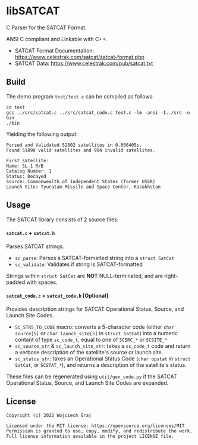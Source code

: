 # libSATCAT

C Parser for the SATCAT Format.

ANSI C compliant and Linkable with C++.

- SATCAT Format Documentation: https://www.celestrak.com/satcat/satcat-format.php
- SATCAT Data: https://www.celestrak.com/pub/satcat.txt

## Build

The demo program `test/test.c` can be compiled as follows:

```
cd test
gcc ../src/satcat.c ../src/satcat_code.c test.c -lm -ansi -I../src -o bin
./bin
```

Yielding the following output:

```
Parsed and Validated 52802 satellites in 0.066405s.
Found 51898 valid satellites and 904 invalid satellites.

First satellite:
Name: SL-1 R/B
Catalog Number: 1
Status: Decayed
Source: Commonwealth of Independent States (former USSR)
Launch Site: Tyuratam Missile and Space Center, Kazakhstan
```

## Usage

The SATCAT library consists of 2 source files:

#### `satcat.c` + `satcat.h`

Parses SATCAT strings.

- `sc_parse`: Parses a SATCAT-formatted string into a `struct SatCat`
- `sc_validate`: Validates if string is SATCAT-formatted

Strings within `struct SatCat` are **NOT** NULL-terminated, and are right-padded with spaces.

#### `satcat_code.c` + `satcat_code.h` [Optional]

Provides description strings for SATCAT Operational Status, Source, and Launch Site Codes.

- `SC_STR5_TO_CODE` macro: converts a 5-character code (either `char source[5]` or `char launch_site[5]` in `struct SatCat`) into a numeric contant of type `sc_code_t`, equal to one of `SCSRC_*` or `SCSITE_*`
- `sc_source_str` & `sc_launch_site_str`: takes a `sc_code_t` code and return a verbose description of the satellite's source or launch site.
- `sc_status_str`: takes an Operational Status Code (`char opstat` in `struct SatCat`, or `SCSTAT_*`), and returns a description of the satellite's status.

These files can be regenerated using `util/gen_code.py` if the SATCAT Operational Status, Source, and Launch Site Codes are expanded.

## License
```
Copyright (c) 2022 Wojciech Graj

Licensed under the MIT license: https://opensource.org/licenses/MIT
Permission is granted to use, copy, modify, and redistribute the work.
Full license information available in the project LICENSE file.
```
